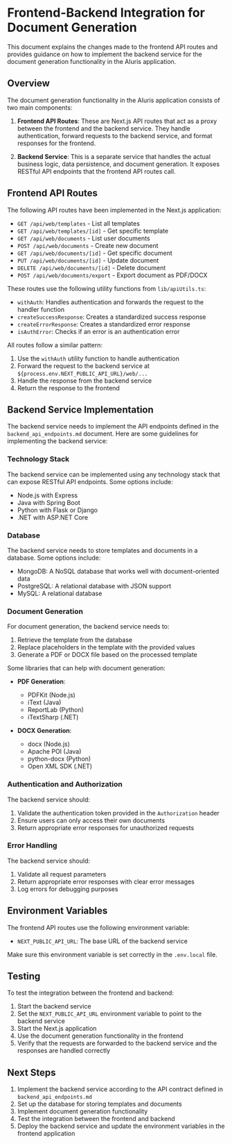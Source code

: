 # Frontend-Backend Integration for Document Generation

This document explains the changes made to the frontend API routes and provides guidance on how to implement the backend service for the document generation functionality in the AIuris application.

## Overview

The document generation functionality in the AIuris application consists of two main components:

1. **Frontend API Routes**: These are Next.js API routes that act as a proxy between the frontend and the backend service. They handle authentication, forward requests to the backend service, and format responses for the frontend.

2. **Backend Service**: This is a separate service that handles the actual business logic, data persistence, and document generation. It exposes RESTful API endpoints that the frontend API routes call.

## Frontend API Routes

The following API routes have been implemented in the Next.js application:

- `GET /api/web/templates` - List all templates
- `GET /api/web/templates/[id]` - Get specific template
- `GET /api/web/documents` - List user documents
- `POST /api/web/documents` - Create new document
- `GET /api/web/documents/[id]` - Get specific document
- `PUT /api/web/documents/[id]` - Update document
- `DELETE /api/web/documents/[id]` - Delete document
- `POST /api/web/documents/export` - Export document as PDF/DOCX

These routes use the following utility functions from `lib/apiUtils.ts`:

- `withAuth`: Handles authentication and forwards the request to the handler function
- `createSuccessResponse`: Creates a standardized success response
- `createErrorResponse`: Creates a standardized error response
- `isAuthError`: Checks if an error is an authentication error

All routes follow a similar pattern:

1. Use the `withAuth` utility function to handle authentication
2. Forward the request to the backend service at `${process.env.NEXT_PUBLIC_API_URL}/web/...`
3. Handle the response from the backend service
4. Return the response to the frontend

## Backend Service Implementation

The backend service needs to implement the API endpoints defined in the `backend_api_endpoints.md` document. Here are some guidelines for implementing the backend service:

### Technology Stack

The backend service can be implemented using any technology stack that can expose RESTful API endpoints. Some options include:

- Node.js with Express
- Java with Spring Boot
- Python with Flask or Django
- .NET with ASP.NET Core

### Database

The backend service needs to store templates and documents in a database. Some options include:

- MongoDB: A NoSQL database that works well with document-oriented data
- PostgreSQL: A relational database with JSON support
- MySQL: A relational database

### Document Generation

For document generation, the backend service needs to:

1. Retrieve the template from the database
2. Replace placeholders in the template with the provided values
3. Generate a PDF or DOCX file based on the processed template

Some libraries that can help with document generation:

- **PDF Generation**:
  - PDFKit (Node.js)
  - iText (Java)
  - ReportLab (Python)
  - iTextSharp (.NET)

- **DOCX Generation**:
  - docx (Node.js)
  - Apache POI (Java)
  - python-docx (Python)
  - Open XML SDK (.NET)

### Authentication and Authorization

The backend service should:

1. Validate the authentication token provided in the `Authorization` header
2. Ensure users can only access their own documents
3. Return appropriate error responses for unauthorized requests

### Error Handling

The backend service should:

1. Validate all request parameters
2. Return appropriate error responses with clear error messages
3. Log errors for debugging purposes

## Environment Variables

The frontend API routes use the following environment variable:

- `NEXT_PUBLIC_API_URL`: The base URL of the backend service

Make sure this environment variable is set correctly in the `.env.local` file.

## Testing

To test the integration between the frontend and backend:

1. Start the backend service
2. Set the `NEXT_PUBLIC_API_URL` environment variable to point to the backend service
3. Start the Next.js application
4. Use the document generation functionality in the frontend
5. Verify that the requests are forwarded to the backend service and the responses are handled correctly

## Next Steps

1. Implement the backend service according to the API contract defined in `backend_api_endpoints.md`
2. Set up the database for storing templates and documents
3. Implement document generation functionality
4. Test the integration between the frontend and backend
5. Deploy the backend service and update the environment variables in the frontend application